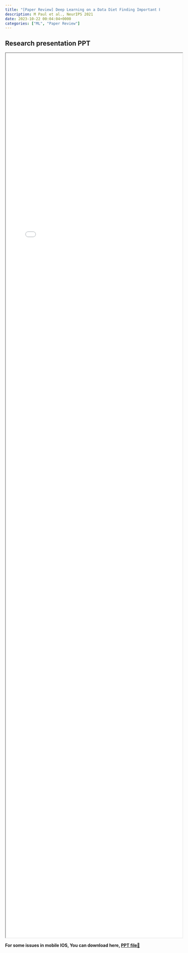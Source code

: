 ```yaml
---
title: "[Paper Review] Deep Learning on a Data Diet Finding Important Examples Early in Training" 
description: M Paul et al., NeurIPS 2021
date: 2023-10-22 00:04:04+0000
categories: ["ML", "Paper Review"]
---
```



## Research presentation PPT 

<iframe src= ppt.pdf#toolbar=0&navpanes=0 style="display:block; width:60vw; height: 72vh"></iframe>

**For some issues in mobile IOS, You can download here, [PPT file📄](ppt.pdf)**